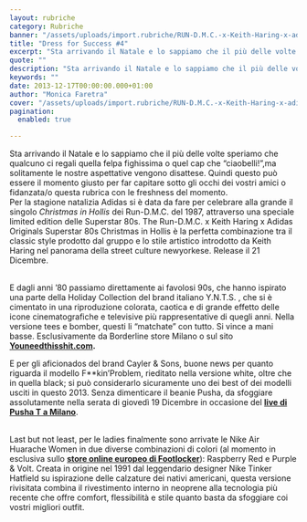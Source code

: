 ```yaml
---
layout: rubriche
category: Rubriche
banner: "/assets/uploads/import.rubriche/RUN-D.M.C.-x-Keith-Haring-x-adidas-Originals-Superstar-80s-Christmas-in-Hollis-1_480x500_scaled_cropp.jpg"
title: "Dress for Success #4"
excerpt: "Sta arrivando il Natale e lo sappiamo che il più delle volte speriamo che qualcuno ci regali quella felpa fighissima o quel cap che “ciaobelli!”,ma solitamente le nostre aspettative vengono disattese. Quindi questo può essere il momento giusto per far capitare sotto gli occhi dei vostri amici o fidanzata/o questa rubrica con le freshness del [&hellip"
quote: ""
description: "Sta arrivando il Natale e lo sappiamo che il più delle volte speriamo che qualcuno ci regali quella felpa fighissima o quel cap che “ciaobelli!”,ma solitamente le nostre aspettative vengono disattese. Quindi questo può essere il momento giusto per far capitare sotto gli occhi dei vostri amici o fidanzata/o questa rubrica con le freshness del [&hellip"
keywords: ""
date: 2013-12-17T00:00:00.000+01:00
author: "Monica Faretra"
cover: "/assets/uploads/import.rubriche/RUN-D.M.C.-x-Keith-Haring-x-adidas-Originals-Superstar-80s-Christmas-in-Hollis-1_480x500_scaled_cropp.jpg"
pagination:
  enabled: true

---
```


Sta arrivando il Natale e lo sappiamo che il più delle volte speriamo che qualcuno ci regali quella felpa fighissima o quel cap che “ciaobelli!”,ma solitamente le nostre aspettative vengono disattese. Quindi questo può essere il momento giusto per far capitare sotto gli occhi dei vostri amici o fidanzata/o questa rubrica con le freshness del momento.  
Per la stagione natalizia Adidas si è data da fare per celebrare alla grande il singolo _Christmas in Hollis_ dei Run-D.M.C. del 1987, attraverso una speciale limited edition delle Superstar 80s. The Run-D.M.C. x Keith Haring x Adidas Originals Superstar 80s Christmas in Hollis è la perfetta combinazione tra il classic style prodotto dal gruppo e lo stile artistico introdotto da Keith Haring nel panorama della street culture newyorkese. Release il 21 Dicembre.

[](https://hotmc.com/dress-for-success-4/run-d-m-c-x-keith-haring-x-adidas-originals-superstar-80s-christmas-in-hollis-1/)  
E dagli anni ’80 passiamo direttamente ai favolosi 90s, che hanno ispirato una parte della Holiday Collection del brand italiano Y.N.T.S. , che si è cimentato in una riproduzione colorata, caotica e di grande effetto delle icone cinematografiche e televisive più rappresentative di quegli anni. Nella versione tees e bomber, questi li “matchate” con tutto. Si vince a mani basse. Esclusivamente da Borderline store Milano o sul sito **[Youneedthisshit.com](http://www.youneedthisshit.com "http://www.youneedthisshit.com").**

[](https://hotmc.com/dress-for-success-4/sw14%5Fproduct%5F904%5F04/)

E per gli aficionados del brand Cayler & Sons, buone news per quanto riguarda il modello F\*\*kin’Problem, rieditato nella versione white, oltre che in quella black; si può considerarlo sicuramente uno dei best of dei modelli usciti in questo 2013\. Senza dimenticare il beanie Pusha, da sfoggiare assolutamente nella serata di giovedì 19 Dicembre in occasione del [**live di Pusha T a Milano**](https://hotmc.com/eventi-concerti-19-dicembre-10-marzo/ "http://hotmc.com/eventi-concerti-19-dicembre-10-marzo/").

[](https://hotmc.com/dress-for-success-4/cay-hd13-bn-07%5Fbl-wh-go%5F01%5F427x427/)  
Last but not least, per le ladies finalmente sono arrivate le Nike Air Huarache Women in due diverse combinazioni di colori (al momento in esclusiva sullo [**store online europeo di Footlocker**](http://www.footlocker.eu "http://www.footlocker.eu")): Raspberry Red e Purple & Volt. Creata in origine nel 1991 dal leggendario designer Nike Tinker Hatfield su ispirazione delle calzature dei nativi americani, questa versione rivisitata combina il rivestimento interno in neoprene alla tecnologia più recente che offre comfort, flessibilità e stile quanto basta da sfoggiare coi vostri migliori outfit.

[](https://hotmc.com/dress-for-success-4/nike-air-huarache-wolf-grey-purple/)